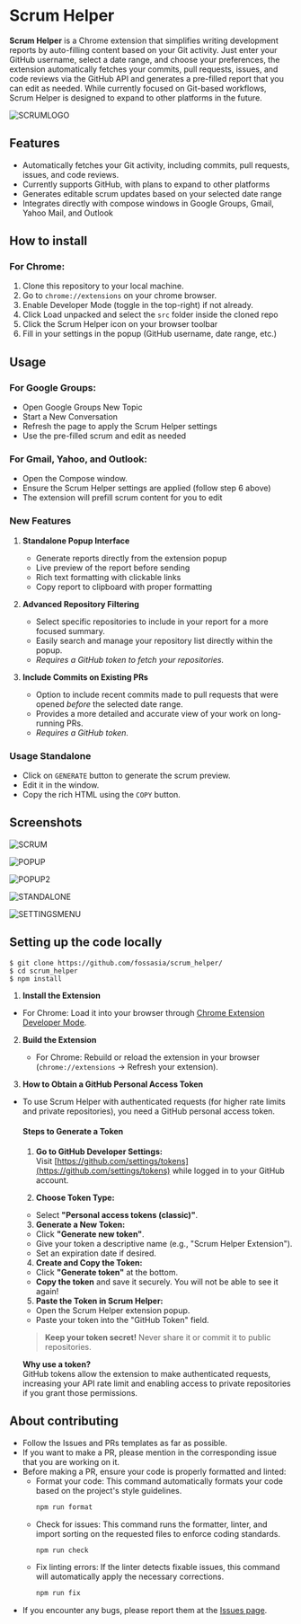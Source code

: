 
# Scrum Helper

**Scrum Helper** is a Chrome extension that simplifies writing development reports by auto-filling content based on your Git activity. Just enter your GitHub username, select a date range, and choose your preferences, the extension automatically fetches your commits, pull requests, issues, and code reviews via the GitHub API and generates a pre-filled report that you can edit as needed. While currently focused on Git-based workflows, Scrum Helper is designed to expand to other platforms in the future.

![SCRUMLOGO](docs/images/scrumhelper-png.png)

## Features

- Automatically fetches your Git activity, including commits, pull requests, issues, and code reviews.
- Currently supports GitHub, with plans to expand to other platforms
- Generates editable scrum updates based on your selected date range
- Integrates directly with compose windows in Google Groups, Gmail, Yahoo Mail, and Outlook

## How to install

### For Chrome:

1. Clone this repository to your local machine.
2. Go to `chrome://extensions` on your chrome browser.
3. Enable Developer Mode (toggle in the top-right) if not already.
4. Click Load unpacked and select the `src` folder inside the cloned repo
5. Click the Scrum Helper icon on your browser toolbar
6. Fill in your settings in the popup (GitHub username, date range, etc.)

<!-- ### For Firefox:

1. Clone this repository to your local machine.
2. Open Firefox and navigate to `about:debugging`
3. Click on "This Firefox" in the left sidebar
4. Click "Load Temporary Add-on..."
5. Navigate to the `src` folder inside the cloned repo and select the `manifest.json` file
6. The extension will be loaded temporarily and will remain active only for the current browser session
7. Click the Scrum Helper icon on your browser toolbar
8. Fill in your settings in the popup (GitHub username, date range, etc.)

**Note for Firefox users:** The extension will be automatically removed when you close Firefox. You'll need to reload it each time you start a new browser session by repeating steps 2-5.

**Persistence Note:** If you need the extension to persist between sessions, use Firefox Developer Edition. You can enable persistence by setting `xpinstall.signatures.required` to `false` in the browser's configuration. -->

## Usage

### For Google Groups:

- Open Google Groups New Topic
- Start a New Conversation
- Refresh the page to apply the Scrum Helper settings
- Use the pre-filled scrum and edit as needed

### For Gmail, Yahoo, and Outlook:

- Open the Compose window.
- Ensure the Scrum Helper settings are applied (follow step 6 above)
- The extension will prefill scrum content for you to edit

### New Features

1. **Standalone Popup Interface**
   - Generate reports directly from the extension popup
   - Live preview of the report before sending
   - Rich text formatting with clickable links
   - Copy report to clipboard with proper formatting

2.  **Advanced Repository Filtering**
    *   Select specific repositories to include in your report for a more focused summary.
    *   Easily search and manage your repository list directly within the popup.
    *   *Requires a GitHub token to fetch your repositories.*

3.  **Include Commits on Existing PRs**
    *   Option to include recent commits made to pull requests that were opened *before* the selected date range.
    *   Provides a more detailed and accurate view of your work on long-running PRs.
    *   *Requires a GitHub token.*

### Usage Standalone
- Click on `GENERATE` button to generate the scrum preview.
- Edit it in the window.
- Copy the rich HTML using the `COPY` button.


## Screenshots

![SCRUM](docs/images/scrum.png)

![POPUP](docs/images/popup.png)

![POPUP2](docs/images/popup2.png)

![STANDALONE](docs/images/standalone.png)

![SETTINGSMENU](docs/images/settings.png)

## Setting up the code locally

```
$ git clone https://github.com/fossasia/scrum_helper/
$ cd scrum_helper
$ npm install
```

1. **Install the Extension**

* For Chrome: Load it into your browser through [Chrome Extension Developer Mode](https://developer.chrome.com/docs/extensions/mv3/getstarted/).
<!-- * For Firefox: Load it as a temporary add-on through `about:debugging` as described above. -->


2. **Build the Extension**
   * For Chrome: Rebuild or reload the extension in your browser (`chrome://extensions` → Refresh your extension).
   <!-- * For Firefox: Reload the temporary add-on by going to `about:debugging` → "This Firefox" → Click "Reload" next to your extension. -->
   
3. **How to Obtain a GitHub Personal Access Token**

- To use Scrum Helper with authenticated requests (for higher rate limits and private repositories), you need a GitHub personal access token.

  #### Steps to Generate a Token

  1. **Go to GitHub Developer Settings:**  
    Visit [https://github.com/settings/tokens](https://github.com/settings/tokens) while logged in to your GitHub account.

  2. **Choose Token Type:**  
    - Select **"Personal access tokens (classic)"**.

  3. **Generate a New Token:**  
    - Click **"Generate new token"**.
    - Give your token a descriptive name (e.g., "Scrum Helper Extension").
    - Set an expiration date if desired.

  4. **Create and Copy the Token:**  
    - Click **"Generate token"** at the bottom.
    - **Copy the token** and save it securely. You will not be able to see it again!

  5. **Paste the Token in Scrum Helper:**  
    - Open the Scrum Helper extension popup.
    - Paste your token into the "GitHub Token" field.

  > **Keep your token secret!** Never share it or commit it to public repositories.

  **Why use a token?**  
  GitHub tokens allow the extension to make authenticated requests, increasing your API rate limit and enabling access to private repositories if you grant those permissions.


## About contributing

- Follow the Issues and PRs templates as far as possible.
- If you want to make a PR, please mention in the corresponding issue that you are working on it.
- Before making a PR, ensure your code is properly formatted and linted:
  - Format your code: This command automatically formats your code based on the project's style guidelines.
    ```sh
    npm run format
    ```
  - Check for issues: This command runs the formatter, linter, and import sorting on the requested files to enforce coding standards.
    ```sh
    npm run check
    ```
  - Fix linting errors: If the linter detects fixable issues, this command will automatically apply the necessary corrections.
    ```sh
    npm run fix
    ```
- If you encounter any bugs, please report them at the [Issues page](https://github.com/fossasia/scrum_helper/issues).
